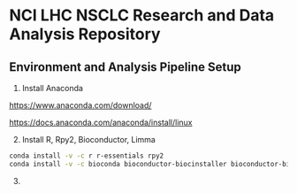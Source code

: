 # NCI LHC NSCLC Research and Data Analysis Repository

## Environment and Analysis Pipeline Setup

1. Install Anaconda

https://www.anaconda.com/download/

https://docs.anaconda.com/anaconda/install/linux

2. Install R, Rpy2, Bioconductor, Limma

```bash
conda install -v -c r r-essentials rpy2
conda install -v -c bioconda bioconductor-biocinstaller bioconductor-biobase bioconductor-limma
```

3.
